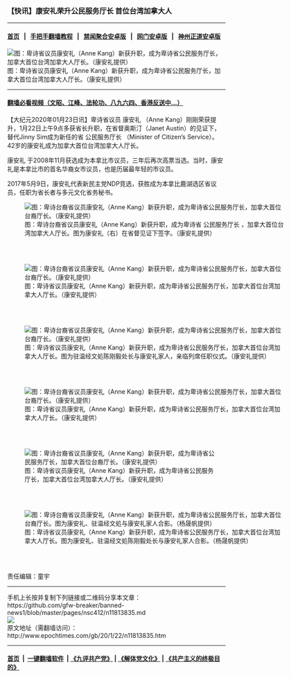 ### 【快讯】康安礼荣升公民服务厅长 首位台湾加拿大人
------------------------

#### [首页](https://github.com/gfw-breaker/banned-news1/blob/master/README.md) &nbsp;&nbsp;|&nbsp;&nbsp; [手把手翻墙教程](https://github.com/gfw-breaker/guides/wiki) &nbsp;&nbsp;|&nbsp;&nbsp; [禁闻聚合安卓版](https://github.com/gfw-breaker/bn-android) &nbsp;&nbsp;|&nbsp;&nbsp; [网门安卓版](https://github.com/oGate2/oGate) &nbsp;&nbsp;|&nbsp;&nbsp; [神州正道安卓版](https://github.com/SzzdOgate/update) 



<div><img alt="图：卑诗省议员康安礼（Anne Kang）新获升职，成为卑诗省公民服务厅长，加拿大首位台湾加拿大人厅长。（康安礼提供）" class="aligncenter wp-post-image" src="http://i.epochtimes.com/assets/uploads/2020/01/Anne-Kang-minister-01-600x360.jpg"/>
<div class="red16 caption">
 图：卑诗省议员康安礼（Anne Kang）新获升职，成为卑诗省公民服务厅长，加拿大首位台湾加拿大人厅长。（康安礼提供）
</div>
</div><hr/>

#### [翻墙必看视频（文昭、江峰、法轮功、八九六四、香港反送中...）](https://github.com/gfw-breaker/banned-news1/blob/master/pages/link3.md)

<div><p>
 【大纪元2020年01月23日讯】卑诗省议员
 <ok href="http://www.epochtimes.com/gb/tag/%E5%BA%B7%E5%AE%89%E7%A4%BC.html">
  康安礼
 </ok>
 （Anne Kang）刚刚荣获提升，1月22日上午9点多获省长升职，在省督奥斯汀（Janet Austin）的见证下，替代Jinny Sim成为新任的省
 <ok href="http://www.epochtimes.com/gb/tag/%E5%85%AC%E6%B0%91%E6%9C%8D%E5%8A%A1%E5%8E%85%E9%95%BF.html">
  公民服务厅长
 </ok>
 （Minister of Citizen’s Service）。42岁的康安礼成为加拿大首位台湾加拿大人厅长。
</p>
<p>
 <ok href="http://www.epochtimes.com/gb/tag/%E5%BA%B7%E5%AE%89%E7%A4%BC.html">
  康安礼
 </ok>
 于2008年11月获选成为本拿比市议员，三年后再次高票当选。当时，康安礼是本拿比市的首名华裔女市议员，也是历届最年轻的市议员。
</p>
<p>
 2017年5月9日，康安礼代表新民主党NDP竞选，获胜成为本拿比鹿湖选区省议员，任职为省长者与多元文化省务秘书。
</p>
<figure class="wp-caption aligncenter" id="attachment_11813857" style="width: 600px">
 <ok href="http://www.epochtimes.com/gb/20/1/22/n11813835.htm/anne-kang-minister-05" rel="attachment wp-att-11813857">
  <img alt="图：卑诗台裔省议员康安礼（Anne Kang）新获升职，成为卑诗省公民服务厅长，加拿大首位台裔厅长。（康安礼提供）" class="size-full wp-image-11813857" src="http://i.epochtimes.com/assets/uploads/2020/01/Anne-Kang-minister-05-e1579715654159.jpg"/>
 </ok>
 <br/><figcaption class="wp-caption-text">
  图：卑诗台裔省议员康安礼（Anne Kang）新获升职，成为卑诗省
  <ok href="http://www.epochtimes.com/gb/tag/%E5%85%AC%E6%B0%91%E6%9C%8D%E5%8A%A1%E5%8E%85%E9%95%BF.html">
   公民服务厅长
  </ok>
  ，加拿大首位台湾加拿大人厅长。图为康安礼（右）在省督见证下签字。（康安礼提供）
 </figcaption><br/>
</figure><br/>
<figure class="wp-caption aligncenter" id="attachment_11813858" style="width: 600px">
 <ok href="http://www.epochtimes.com/gb/20/1/22/n11813835.htm/anne-kang-minister-01" rel="attachment wp-att-11813858">
  <img alt="图：卑诗台裔省议员康安礼（Anne Kang）新获升职，成为卑诗省公民服务厅长，加拿大首位台裔厅长。（康安礼提供）" class="size-full wp-image-11813858" src="http://i.epochtimes.com/assets/uploads/2020/01/Anne-Kang-minister-01-e1579715631927.jpg"/>
 </ok>
 <br/><figcaption class="wp-caption-text">
  图：卑诗省议员康安礼（Anne Kang）新获升职，成为卑诗省公民服务厅长，加拿大首位台湾加拿大人厅长。（康安礼提供）
 </figcaption><br/>
</figure><br/>
<figure class="wp-caption aligncenter" id="attachment_11813859" style="width: 600px">
 <ok href="http://www.epochtimes.com/gb/20/1/22/n11813835.htm/anne-kang-minister-02" rel="attachment wp-att-11813859">
  <img alt="图：卑诗台裔省议员康安礼（Anne Kang）新获升职，成为卑诗省公民服务厅长，加拿大首位台裔厅长。（康安礼提供）" class="size-full wp-image-11813859" src="http://i.epochtimes.com/assets/uploads/2020/01/Anne-Kang-minister-02-e1579715222886.jpg"/>
 </ok>
 <br/><figcaption class="wp-caption-text">
  图：卑诗省议员康安礼（Anne Kang）新获升职，成为卑诗省公民服务厅长，加拿大首位台湾加拿大人厅长。图为驻温经文処陈刚毅处长与康安礼家人，亲临列席任职仪式。（康安礼提供）
 </figcaption><br/>
</figure><br/>
<figure class="wp-caption aligncenter" id="attachment_11813860" style="width: 600px">
 <ok href="http://www.epochtimes.com/gb/20/1/22/n11813835.htm/anne-kang-minister-03" rel="attachment wp-att-11813860">
  <img alt="图：卑诗台裔省议员康安礼（Anne Kang）新获升职，成为卑诗省公民服务厅长，加拿大首位台裔厅长。（康安礼提供）" class="size-full wp-image-11813860" src="http://i.epochtimes.com/assets/uploads/2020/01/Anne-Kang-minister-03-e1579715618751.jpg"/>
 </ok>
 <br/><figcaption class="wp-caption-text">
  图：卑诗省议员康安礼（Anne Kang）新获升职，成为卑诗省公民服务厅长，加拿大首位台湾加拿大人厅长。（康安礼提供）
 </figcaption><br/>
</figure><br/>
<figure class="wp-caption aligncenter" id="attachment_11813856" style="width: 450px">
 <ok href="http://www.epochtimes.com/gb/20/1/22/n11813835.htm/anne-kang-minister-04" rel="attachment wp-att-11813856">
  <img alt="图：卑诗台裔省议员康安礼（Anne Kang）新获升职，成为卑诗省公民服务厅长，加拿大首位台裔厅长。（康安礼提供）" class="size-full wp-image-11813856" src="http://i.epochtimes.com/assets/uploads/2020/01/Anne-Kang-minister-04-e1579715642618.jpg"/>
 </ok>
 <br/><figcaption class="wp-caption-text">
  图：卑诗省议员康安礼（Anne Kang）新获升职，成为卑诗省公民服务厅长，加拿大首位台湾加拿大人厅长。（康安礼提供）
 </figcaption><br/>
</figure><br/>
<figure class="wp-caption aligncenter" id="attachment_11813916" style="width: 600px">
 <ok href="http://www.epochtimes.com/gb/20/1/22/n11813835.htm/anne-kang-minister-07" rel="attachment wp-att-11813916">
  <img alt="图：卑诗台裔省议员康安礼（Anne Kang）新获升职，成为卑诗省公民服务厅长，加拿大首位台裔厅长。图为康安礼、驻温经文処与康安礼家人合影。（杨晟帆提供）" class="size-full wp-image-11813916" src="http://i.epochtimes.com/assets/uploads/2020/01/Anne-Kang-minister-07-e1579716536573.jpg"/>
 </ok>
 <br/><figcaption class="wp-caption-text">
  图：卑诗省议员康安礼（Anne Kang）新获升职，成为卑诗省公民服务厅长，加拿大首位台湾加拿大人厅长。图为康安礼、驻温经文処陈刚毅处长与康安礼家人合影。（杨晟帆提供）
 </figcaption><br/>
</figure><br/>
<p>
 责任编辑：童宇
</p>
</div>
<hr/>
手机上长按并复制下列链接或二维码分享本文章：<br/>
https://github.com/gfw-breaker/banned-news1/blob/master/pages/nsc412/n11813835.md <br/>
<a href='https://github.com/gfw-breaker/banned-news1/blob/master/pages/nsc412/n11813835.md'><img src='https://github.com/gfw-breaker/banned-news1/blob/master/pages/nsc412/n11813835.md.png'/></a> <br/>
原文地址（需翻墙访问）：http://www.epochtimes.com/gb/20/1/22/n11813835.htm


------------------------
#### [首页](https://github.com/gfw-breaker/banned-news1/blob/master/README.md) &nbsp;|&nbsp; [一键翻墙软件](https://github.com/gfw-breaker/nogfw/blob/master/README.md) &nbsp;| [《九评共产党》](https://github.com/gfw-breaker/9ping.md/blob/master/README.md#九评之一评共产党是什么) | [《解体党文化》](https://github.com/gfw-breaker/jtdwh.md/blob/master/README.md) | [《共产主义的终极目的》](https://github.com/gfw-breaker/gczydzjmd.md/blob/master/README.md)


<img src='http://gfw-breaker.win/banned-news/pages/nsc412/n11813835.md' width='0px' height='0px'/>
